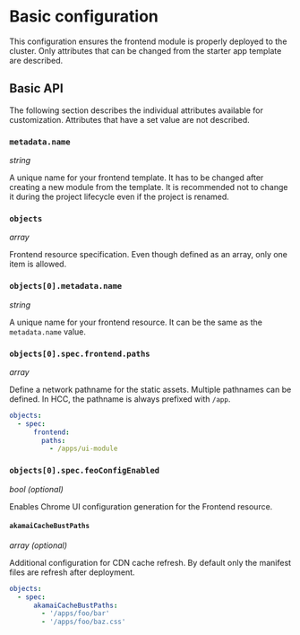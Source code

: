 # Basic configuration

This configuration ensures the frontend module is properly deployed to the cluster. Only attributes that can be changed from the starter app template are described.

## Basic API

The following section describes the individual attributes available for customization. Attributes that have a set value are not described.

### **`metadata.name`**
*string*

A unique name for your frontend template. It has to be changed after creating a new module from the template. It is recommended not to change it during the project lifecycle even if the project is renamed.

### **`objects`**
*array*

Frontend resource specification. Even though defined as an array, only one item is allowed.

### **`objects[0].metadata.name`**
*string*

A unique name for your frontend resource. It can be the same as the `metadata.name` value.

### **`objects[0].spec.frontend.paths`**
*array*

Define a network pathname for the static assets. Multiple pathnames can be defined. In HCC, the pathname is always prefixed with `/app`.

```yaml
objects:
  - spec:
      frontend:
        paths:
          - /apps/ui-module
```

### **`objects[0].spec.feoConfigEnabled`**
*bool*
*(optional)*

Enables Chrome UI configuration generation for the Frontend resource. 

#### **`akamaiCacheBustPaths`**
*array*
*(optional)*

Additional configuration for CDN cache refresh. By default only the manifest files are refresh after deployment.

```yaml
objects:
  - spec:
      akamaiCacheBustPaths:
        - '/apps/foo/bar'
        - '/apps/foo/baz.css'
```
